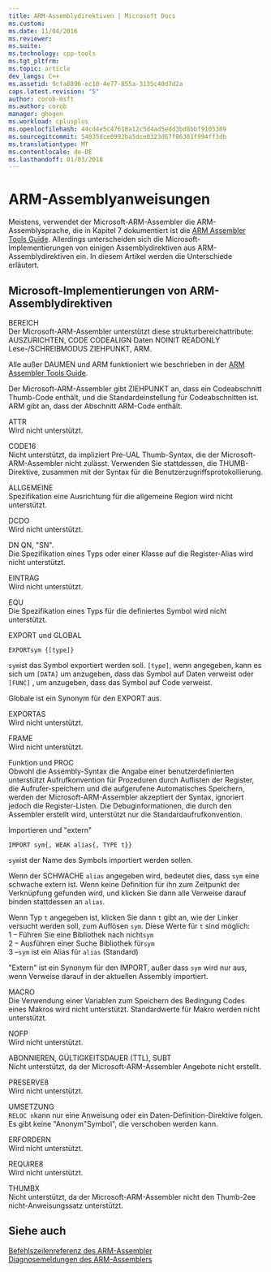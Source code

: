 ```yaml
---
title: ARM-Assemblydirektiven | Microsoft Docs
ms.custom: 
ms.date: 11/04/2016
ms.reviewer: 
ms.suite: 
ms.technology: cpp-tools
ms.tgt_pltfrm: 
ms.topic: article
dev_langs: C++
ms.assetid: 9cfa8896-ec10-4e77-855a-3135c40d7d2a
caps.latest.revision: "5"
author: corob-msft
ms.author: corob
manager: ghogen
ms.workload: cplusplus
ms.openlocfilehash: 44cd4e5c47618a12c5d4ad5edd3bd8bbf9105309
ms.sourcegitcommit: 54035dce0992ba5dce0323d67f86301f994ff3db
ms.translationtype: MT
ms.contentlocale: de-DE
ms.lasthandoff: 01/03/2018
---
```

# <a name="arm-assembler-directives"></a>ARM-Assemblyanweisungen
Meistens, verwendet der Microsoft-ARM-Assembler die ARM-Assemblysprache, die in Kapitel 7 dokumentiert ist die [ARM Assembler Tools Guide](http://go.microsoft.com/fwlink/p/?linkid=246102). Allerdings unterscheiden sich die Microsoft-Implementierungen von einigen Assemblydirektiven aus ARM-Assemblydirektiven ein. In diesem Artikel werden die Unterschiede erläutert.  
  
## <a name="microsoft-implementations-of-arm-assembly-directives"></a>Microsoft-Implementierungen von ARM-Assemblydirektiven  
 BEREICH  
 Der Microsoft-ARM-Assembler unterstützt diese strukturbereichattribute: AUSZURICHTEN, CODE CODEALIGN Daten NOINIT READONLY Lese-/SCHREIBMODUS ZIEHPUNKT, ARM.  
  
 Alle außer DAUMEN und ARM funktioniert wie beschrieben in der [ARM Assembler Tools Guide](http://go.microsoft.com/fwlink/p/?linkid=246102).  
  
 Der Microsoft-ARM-Assembler gibt ZIEHPUNKT an, dass ein Codeabschnitt Thumb-Code enthält, und die Standardeinstellung für Codeabschnitten ist.  ARM gibt an, dass der Abschnitt ARM-Code enthält.  
  
 ATTR  
 Wird nicht unterstützt.  
  
 CODE16  
 Nicht unterstützt, da impliziert Pre-UAL Thumb-Syntax, die der Microsoft-ARM-Assembler nicht zulässt.  Verwenden Sie stattdessen, die THUMB-Direktive, zusammen mit der Syntax für die Benutzerzugriffsprotokollierung.  
  
 ALLGEMEINE  
 Spezifikation eine Ausrichtung für die allgemeine Region wird nicht unterstützt.  
  
 DCDO  
 Wird nicht unterstützt.  
  
 DN QN, "SN".  
 Die Spezifikation eines Typs oder einer Klasse auf die Register-Alias wird nicht unterstützt.  
  
 EINTRAG  
 Wird nicht unterstützt.  
  
 EQU  
 Die Spezifikation eines Typs für die definiertes Symbol wird nicht unterstützt.  
  
 EXPORT und GLOBAL  
 ```  
EXPORTsym {[type]}  
```  
  
 `sym`ist das Symbol exportiert werden soll.  `[type]`, wenn angegeben, kann es sich um `[DATA]` um anzugeben, dass das Symbol auf Daten verweist oder `[FUNC]` , um anzugeben, dass das Symbol auf Code verweist.  
  
 Globale ist ein Synonym für den EXPORT aus.  
  
 EXPORTAS  
 Wird nicht unterstützt.  
  
 FRAME  
 Wird nicht unterstützt.  
  
 Funktion und PROC  
 Obwohl die Assembly-Syntax die Angabe einer benutzerdefinierten unterstützt Aufrufkonvention für Prozeduren durch Auflisten der Register, die Aufrufer-speichern und die aufgerufene Automatisches Speichern, werden der Microsoft-ARM-Assembler akzeptiert der Syntax, ignoriert jedoch die Register-Listen.  Die Debuginformationen, die durch den Assembler erstellt wird, unterstützt nur die Standardaufrufkonvention.  
  
 Importieren und "extern"  
 ```  
IMPORT sym{, WEAK alias{, TYPE t}}  
```  
  
 `sym`ist der Name des Symbols importiert werden sollen.  
  
 Wenn der SCHWACHE `alias` angegeben wird, bedeutet dies, dass `sym` eine schwache extern ist. Wenn keine Definition für ihn zum Zeitpunkt der Verknüpfung gefunden wird, und klicken Sie dann alle Verweise darauf binden stattdessen an `alias`.  
  
 Wenn Typ `t` angegeben ist, klicken Sie dann `t` gibt an, wie der Linker versucht werden soll, zum Auflösen `sym`.  Diese Werte für `t` sind möglich:   
1 – Führen Sie eine Bibliothek nach nicht`sym`  
2 – Ausführen einer Suche Bibliothek für`sym`  
3 –`sym` ist ein Alias für `alias` (Standard)  
  
 "Extern" ist ein Synonym für den IMPORT, außer dass `sym` wird nur aus, wenn Verweise darauf in der aktuellen Assembly importiert.  
  
 MACRO  
 Die Verwendung einer Variablen zum Speichern des Bedingung Codes eines Makros wird nicht unterstützt. Standardwerte für Makro werden nicht unterstützt.  
  
 NOFP  
 Wird nicht unterstützt.  
  
 ABONNIEREN, GÜLTIGKEITSDAUER (TTL), SUBT  
 Nicht unterstützt, da der Microsoft-ARM-Assembler Angebote nicht erstellt.  
  
 PRESERVE8  
 Wird nicht unterstützt.  
  
 UMSETZUNG  
 `RELOC n`kann nur eine Anweisung oder ein Daten-Definition-Direktive folgen. Es gibt keine "Anonym"Symbol", die verschoben werden kann.  
  
 ERFORDERN  
 Wird nicht unterstützt.  
  
 REQUIRE8  
 Wird nicht unterstützt.  
  
 THUMBX  
 Nicht unterstützt, da der Microsoft-ARM-Assembler nicht den Thumb-2ee nicht-Anweisungssatz unterstützt.  
  
## <a name="see-also"></a>Siehe auch  
 [Befehlszeilenreferenz des ARM-Assembler](../../assembler/arm/arm-assembler-command-line-reference.md)   
 [Diagnosemeldungen des ARM-Assemblers](../../assembler/arm/arm-assembler-diagnostic-messages.md)